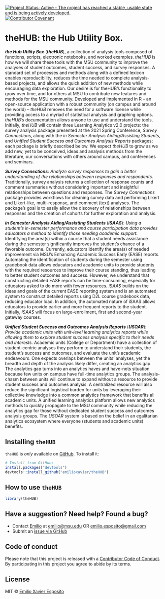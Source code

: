 
<!-- README.md is generated from README.Rmd. Please edit README.Rmd. -->
<!-- badges: start -->

[![Project Status: Active - The project has reached a stable, usable
state and is being actively
developed.](https://www.repostatus.org/badges/latest/active.svg)](https://www.repostatus.org/)
[![Contributor
Covenant](https://img.shields.io/badge/Contributor%20Covenant-2.1-4baaaa.svg)](code_of_conduct.md)
<!-- badges: end -->

# theHUB: the Hub Utility Box.

***the Hub Utility Box*** (***theHUB***), a collection of analysis tools
composed of functions, scripts, electronic notebooks, and worked
examples. *theHUB* is how we will share these tools with the MSU
community to improve the analyses of student outcomes, student success,
and survey responses. A standard set of processes and methods along with
a defined lexicon enables reproducibility, reduces the time needed to
complete analysis-based projects, and allows the quick addition of new
methods while encouraging data exploration. Our desire is for theHUB’s
functionality to grow over time, and for others at MSU to contribute new
features and methods for the MSU community. Developed and implemented in
R – an open-source application with a robust community (on campus and
around the world) – *theHUB* removes the need for a software license
while providing access to a myriad of statistical analysis and graphing
options. *theHUB’s* documentation allows anyone to use and understand
the tools. Initially, *theHUB* will contain three Learning Analytics
v2.0 projects: the survey analysis package presented at the 2021 Spring
Conference, *Survey Connections*, along with the *in Semester Analysis
Aiding/Assisting Students*, and *Unified Student Success and Outcomes
Analysis Reports* packages; each package is briefly described below. We
expect *theHUB* to grow as we add new, yet to be conceived, ideas and
analysis methods from the literature, our conversations with others
around campus, and conferences and seminars.

***Survey Connections***: *Analyze survey responses to gain a better
understanding of the relationships between responses and respondents.*
Traditionally, survey analysis returns a collection of response counts
and comment summaries without considering important and insightful
relationships between questions and responses. The *Survey Connections*
package provides workflows for cleaning survey data and performing
Likert and Likert-like, multi-response, and comment (text) analyses. The
package’s goal is to easily allow the discovery of relationships between
responses and the creation of cohorts for further exploration and
analysis.

***in Semester Analysis Aiding/Assisting Students*** (***iSAAS***):
*Using a student’s in-semester performance and course participation data
provides educators a method to identify those needing academic support.*
Identifying the area(s) within a course that a student needs assistance
during the semester significantly improves the student’s chance of a
favorable outcome. Currently, educators identify the area(s) of needed
improvement via MSU’s Enhancing Academic Success Early (EASE) reports.
Automating the identification of students during the semester using
gradebook data allows educators and academic units to provide students
with the required resources to improve their course standing, thus
leading to better student outcomes and success. However, we understand
that constructing detailed EASE reports can be time-consuming,
especially for educators asked to do more with fewer resources. *iSAAS*
builds on the ideas and goals of the current EASE reporting system and
is an automated system to construct detailed reports using D2L course
gradebook data, reducing educator load. In addition, the automated
nature of iSAAS allows educators to provide earlier and more frequent
reports to the student. Initially, *iSAAS* will focus on
large-enrollment, first and second-year gateway courses.

***Unified Student Success and Outcomes Analysis Reports***
(***USOAR***): *Provide academic units with unit-level learning
analytics reports while allowing them to explore student success
analysis specific to their needs and interests.* Academic units (College
or Department) have a collection of student-centric analyses they
perform to understand their students, the student’s success and
outcomes, and evaluate the unit’s academic endeavours. One expects
overlaps between the units’ analyses, yet the breadth and depth of the
analysis likely differ, creating an analytics gap. The analytics gap
turns into an analytics haves and have-nots situation because few units
on campus have full-time analytics groups. The analysis-chasm between
units will continue to expand without a resource to provide student
success and outcomes analysis. A centralized resource will also reduce
the significant logistical burden for units by leveraging their
collective knowledge into a common analytics framework that benefits all
academic units. A unified learning analytics platform allows new
analytics methods to quickly propagate to the MSU community while
reducing the analytics gap for those without dedicated student success
and outcomes analysis groups. The *USOAR* system is based on the belief
in an egalitarian analytics ecosystem where everyone (students and
academic units) benefits.

## Installing `theHUB`

`theHUB` is *only* available on
[GitHub](https://github.com/emilioxavier/theHUB/). To install it:

``` r
# Install from GitHub:
install.packages("devtools")
devtools::install_github("emilioxavier/theHUB")
```

## How to use `theHUB`

``` r
library(theHUB)
```

## Have a suggestion? Need help? Found a bug?

-   Contact [Emilio](https://github.com/emilioxavier/) at
    <emilio@msu.edu> OR <emilio.esposito@gmail.com>
-   Submit an [issue via
    GitHub](https://github.com/emilioxavier/theHUB/issues/)

## Code of conduct

Please note that this project is released with a [Contributor Code of
Conduct](https://github.com/emilioxavier/theHUB/blob/master/CONDUCT.md).
By participating in this project you agree to abide by its terms.

## License

MIT © [Emilio Xavier Esposito](https://github.com/emilioxavier/)

